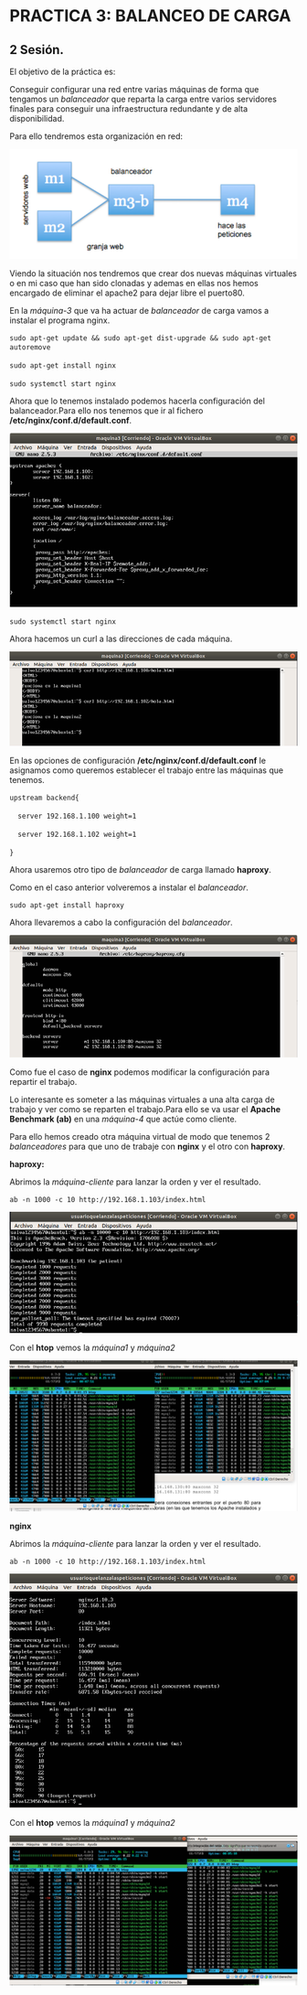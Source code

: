 # PRACTICA 3: BALANCEO DE CARGA
## 2 Sesión.

El objetivo de la práctica es:

Conseguir configurar una red entre varias máquinas de forma que tengamos un *balanceador* que reparta la carga entre varios servidores finales para conseguir una infraestructura redundante y de alta disponibilidad.

Para ello tendremos esta organización en red:

![img](https://github.com/salva12345678/SWAP/blob/master/practica3/foto_1.png)

Viendo la situación nos tendremos que crear dos nuevas máquinas virtuales o en mi caso que han sido clonadas y ademas en ellas nos hemos encargado de eliminar el apache2 para dejar libre el puerto80.

En la *máquina-3* que va ha actuar de *balanceador* de carga vamos a instalar el programa nginx.

~~~
sudo apt-get update && sudo apt-get dist-upgrade && sudo apt-get autoremove

sudo apt-get install nginx

sudo systemctl start nginx

~~~

Ahora que lo tenemos instalado podemos hacerla configuración del balanceador.Para ello nos tenemos que ir al fichero **/etc/nginx/conf.d/default.conf**.

![img](https://github.com/salva12345678/SWAP/blob/master/practica3/foto_2.png)

~~~
sudo systemctl start nginx
~~~

Ahora hacemos un curl a las direcciones de cada máquina.

![img](https://github.com/salva12345678/SWAP/blob/master/practica3/foto_3.png)

En las opciones de configuración **/etc/nginx/conf.d/default.conf** le asignamos como queremos establecer el trabajo entre las máquinas que tenemos.

~~~
upstream backend{

  server 192.168.1.100 weight=1

  server 192.168.1.102 weight=1

}
~~~

Ahora usaremos otro tipo de *balanceador* de carga llamado **haproxy**.

Como en el caso anterior volveremos a instalar el *balanceador*.

~~~
sudo apt-get install haproxy
~~~

Ahora llevaremos a cabo la configuración del *balanceador*.

![img](https://github.com/salva12345678/SWAP/blob/master/practica3/foto_4.png)

Como fue el caso de **nginx** podemos modificar la configuración para repartir el trabajo.

Lo interesante es someter a las máquinas virtuales a una alta carga de trabajo y ver como se reparten el trabajo.Para ello se va usar el **Apache Benchmark (ab)** en una *máquina-4* que actúe como cliente.

Para ello hemos creado otra máquina virtual de modo que tenemos 2 *balanceadores* para que uno de trabaje con **nginx** y el otro con **haproxy**.

**haproxy:**

Abrimos la *máquina-cliente* para lanzar la orden y ver el resultado.

~~~
ab -n 1000 -c 10 http://192.168.1.103/index.html
~~~

![img](https://github.com/salva12345678/SWAP/blob/master/practica3/foto_6.png)

Con el **htop** vemos la *máquina1* y *máquina2*  

![img](https://github.com/salva12345678/SWAP/blob/master/practica3/foto_5.png)

**nginx**

Abrimos la *máquina-cliente* para lanzar la orden y ver el resultado.

~~~
ab -n 1000 -c 10 http://192.168.1.103/index.html
~~~

![img](https://github.com/salva12345678/SWAP/blob/master/practica3/foto_8.png)

Con el **htop** vemos la *máquina1* y *máquina2*

![img](https://github.com/salva12345678/SWAP/blob/master/practica3/foto_7.png)
